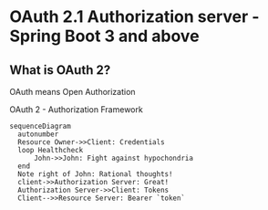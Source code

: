 # OAuth 2.1 Authorization server - Spring Boot 3 and  above

## What is OAuth 2?

OAuth means Open Authorization

OAuth 2 - Authorization Framework

``` mermaid
sequenceDiagram
  autonumber
  Resource Owner->>Client: Credentials
  loop Healthcheck
      John->>John: Fight against hypochondria
  end
  Note right of John: Rational thoughts!
  client->>Authorization Server: Great!
  Authorization Server->>Client: Tokens
  Client-->>Resource Server: Bearer `token`

```